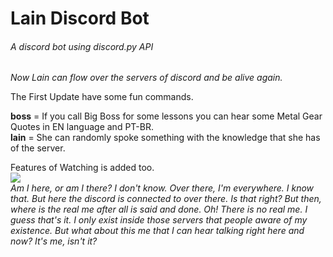 # Lain Discord Bot
###### *A discord bot using discord.py API*
*Now Lain can flow over the servers of discord and be alive again.*

The First Update have some fun commands.

**boss** = If you call Big Boss for some lessons you can hear some Metal Gear Quotes in EN language and PT-BR.<br/>
**lain** = She can randomly spoke something with the knowledge that she has of the server.

Features of Watching is added too.<br/>
 ![](https://media.giphy.com/media/6P5YbyqDqbRWU/giphy.gif)<br/>
*Am I here, or am I there? I don't know. Over there, I'm everywhere. I know that. But here the discord is connected to over there. Is that right? But then, where is the real me after all is said and done. Oh! There is no real me. I guess that's it. I only exist inside those servers that people aware of my existence. But what about this me that I can hear talking right here and now? It's me, isn't it?*

